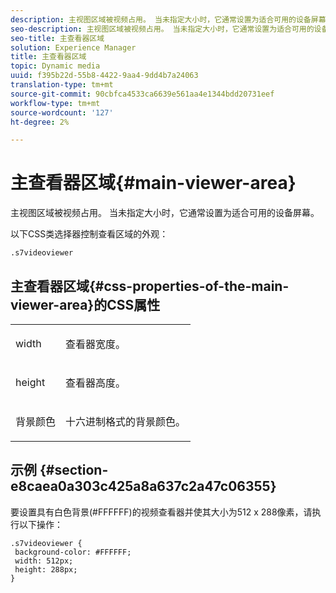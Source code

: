 ```yaml
---
description: 主视图区域被视频占用。 当未指定大小时，它通常设置为适合可用的设备屏幕。
seo-description: 主视图区域被视频占用。 当未指定大小时，它通常设置为适合可用的设备屏幕。
seo-title: 主查看器区域
solution: Experience Manager
title: 主查看器区域
topic: Dynamic media
uuid: f395b22d-55b8-4422-9aa4-9dd4b7a24063
translation-type: tm+mt
source-git-commit: 90cbfca4533ca6639e561aa4e1344bdd20731eef
workflow-type: tm+mt
source-wordcount: '127'
ht-degree: 2%

---
```



# 主查看器区域{#main-viewer-area}

主视图区域被视频占用。 当未指定大小时，它通常设置为适合可用的设备屏幕。

<!--<a id="section_061E550C1C1D4DB2BD663A898895B38C"></a>-->

以下CSS类选择器控制查看区域的外观：

```
.s7videoviewer 
```

## 主查看器区域{#css-properties-of-the-main-viewer-area}的CSS属性

<table id="table_C48C56E696304C9BAFEE71BA9EA9A174"> 
 <tbody> 
  <tr> 
   <td colname="col1"> <p> <span class="codeph"> width </span> </p> </td> 
   <td colname="col2"> <p>查看器宽度。 </p> </td> 
  </tr> 
  <tr> 
   <td colname="col1"> <p> <span class="codeph"> height </span> </p> </td> 
   <td colname="col2"> <p>查看器高度。 </p> </td> 
  </tr> 
  <tr> 
   <td colname="col1"> <p> <span class="codeph"> 背景颜色  </span> </p> </td> 
   <td colname="col2"> <p> 十六进制格式的背景颜色。 </p> </td> 
  </tr> 
 </tbody> 
</table>

## 示例 {#section-e8caea0a303c425a8a637c2a47c06355}

要设置具有白色背景(#FFFFFF)的视频查看器并使其大小为512 x 288像素，请执行以下操作：

```
.s7videoviewer { 
 background-color: #FFFFFF; 
 width: 512px; 
 height: 288px;  
}
```

